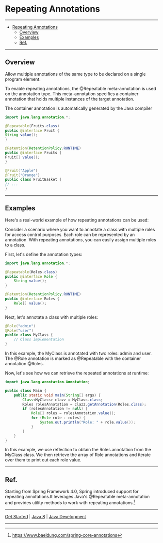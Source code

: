 # Repeating Annotations

---

<!-- TOC -->
* [Repeating Annotations](#repeating-annotations)
  * [Overview](#overview)
  * [Examples](#examples)
  * [Ref.](#ref)
<!-- TOC -->

___

## Overview

Allow multiple annotations of the same type to be declared on a single program element.

To enable repeating annotations, the @Repeatable meta-annotation is used on the annotation type. This meta-annotation specifies a container annotation that holds multiple instances of the target annotation.

The container annotation is automatically generated by the Java compiler

   ````java
   import java.lang.annotation.*;

   @Repeatable(Fruits.class)
   public @interface Fruit {
   String value();
   }
   
   @Retention(RetentionPolicy.RUNTIME)
   public @interface Fruits {
   Fruit[] value();
   }
   
   @Fruit("Apple")
   @Fruit("Orange")
   public class FruitBasket {
   // ...
   }
  ````

---
## Examples

Here's a real-world example of how repeating annotations can be used:

Consider a scenario where you want to annotate a class with multiple roles for access control purposes. Each role can be represented by an annotation. With repeating annotations, you can easily assign multiple roles to a class.

First, let's define the annotation types:

````java
import java.lang.annotation.*;

@Repeatable(Roles.class)
public @interface Role {
    String value();
}

@Retention(RetentionPolicy.RUNTIME)
public @interface Roles {
    Role[] value();
}

````

Next, let's annotate a class with multiple roles:

````java
@Role("admin")
@Role("user")
public class MyClass {
    // Class implementation
}

````

In this example, the MyClass is annotated with two roles: admin and user. The @Role annotation is marked as @Repeatable with the container annotation @Roles.

Now, let's see how we can retrieve the repeated annotations at runtime:

````java
import java.lang.annotation.Annotation;

public class Main {
    public static void main(String[] args) {
        Class<MyClass> clazz = MyClass.class;
        Roles rolesAnnotation = clazz.getAnnotation(Roles.class);
        if (rolesAnnotation != null) {
            Role[] roles = rolesAnnotation.value();
            for (Role role : roles) {
                System.out.println("Role: " + role.value());
            }
        }
    }
}

````

In this example, we use reflection to obtain the Roles annotation from the MyClass class. We then retrieve the array of Role annotations and iterate over them to print out each role value.

---

## Ref.

Starting from Spring Framework 4.0, Spring introduced support for repeating annotations.It leverages Java's @Repeatable meta-annotation and provides utility methods to work with repeating annotations.[^1]

[^1]: https://www.baeldung.com/spring-core-annotations

___

[Get Started](../../../../../get-started.md) |
[Java 8](../versions.md#java-8-lts) |
[Java Development](../develop.md#reflection-and-dynamic-class-loading)

---